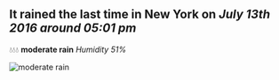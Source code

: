 ## It rained the last time in New York on *July 13th 2016 around 05:01 pm*
💧💧💧  **moderate rain** *Humidity 51%*

![moderate rain](http://openweathermap.org/img/w/10d.png)
